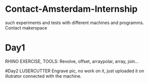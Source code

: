 # Contact-Amsterdam-Internship
such experiments and tests with different machines and programms. Contact makerspace

# Day1 
RHINO EXERCISE, TOOLS:
Revolve, offset, arraypolar, array, join...

#Day2
LUSERCUTTER
Engrave pic, no work on it, just uploaded it on illutrator connected with the machine.


